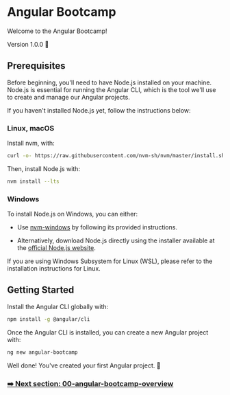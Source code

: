 # Angular Bootcamp

Welcome to the Angular Bootcamp!

Version 1.0.0 🧐

## Prerequisites

Before beginning, you'll need to have Node.js installed on your machine.
Node.js is essential for running the Angular CLI, which is the tool we'll use to create and manage our Angular projects.

If you haven't installed Node.js yet, follow the instructions below:

### Linux, macOS

Install nvm, with:

```bash
curl -o- https://raw.githubusercontent.com/nvm-sh/nvm/master/install.sh | bash
```

Then, install Node.js with:

```bash
nvm install --lts
```

### Windows

To install Node.js on Windows, you can either:

-   Use [nvm-windows](https://github.com/coreybutler/nvm-windows) by following its provided instructions.

-   Alternatively, download Node.js directly using the installer available at the [official Node.js website](https://nodejs.org/).

If you are using Windows Subsystem for Linux (WSL), please refer to the installation instructions for Linux.

## Getting Started

Install the Angular CLI globally with:

```bash
npm install -g @angular/cli
```

Once the Angular CLI is installed, you can create a new Angular project with:

```bash
ng new angular-bootcamp
```

Well done! You've created your first Angular project. 🎉

### [➡️ Next section: 00-angular-bootcamp-overview](https://github.com/davdifr/angular-bootcamp/tree/00-angular-bootcamp-overview)
